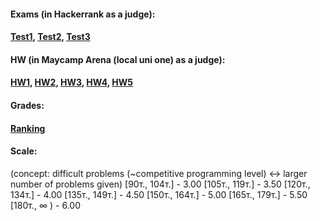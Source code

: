 #### Exams (in Hackerrank as a judge):
#### **[Test1](https://www.hackerrank.com/contests/daa-2020-2021-summer-test-1/challenges)**, **[Test2](https://www.hackerrank.com/contests/daa-2020-2021-summer-test-2/challenges)**, **[Test3](https://www.hackerrank.com/contests/daa-2020-2021-summer-test-3-1/challenges)**

#### HW (in Maycamp Arena (local uni one) as a judge):
#### **[HW1](https://judge.openfmi.net/practice/open_contest?contest_id=183)**, **[HW2](https://judge.openfmi.net/practice/open_contest?contest_id=184)**, **[HW3](https://judge.openfmi.net/practice/open_contest?contest_id=185)**, **[HW4](https://judge.openfmi.net/practice/open_contest?contest_id=186)**, **[HW5](https://judge.openfmi.net/practice/open_contest?contest_id=186)**

#### Grades:
#### **[Ranking](https://docs.google.com/spreadsheets/d/1unWcTEvmCcXXe_wRbYjY0SrJaISrM94Ur7OZqSXIOWE/edit#gid=0)**

#### Scale:
(concept: difficult problems (~competitive programming level) <-> larger number of problems given)
[90т.,  104т.] - 3.00
[105т., 119т.] - 3.50
[120т., 134т.] - 4.00
[135т., 149т.] - 4.50
[150т., 164т.] - 5.00
[165т., 179т.] - 5.50
[180т.,   ∞  ) - 6.00
